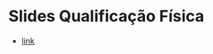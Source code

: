 # Slides Qualificação Física

- [link](https://raw.githack.com/geysonmaquine/Apresentacao_Qualificacao_DOUTORADO_FISICA/main/Qualificacao_AP_main.html)
